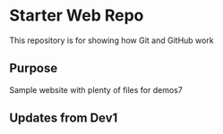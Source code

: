 # Starter Web Repo

This repository is for showing how Git and GitHub work

## Purpose

Sample website with plenty of files for demos7

## Updates from Dev1

